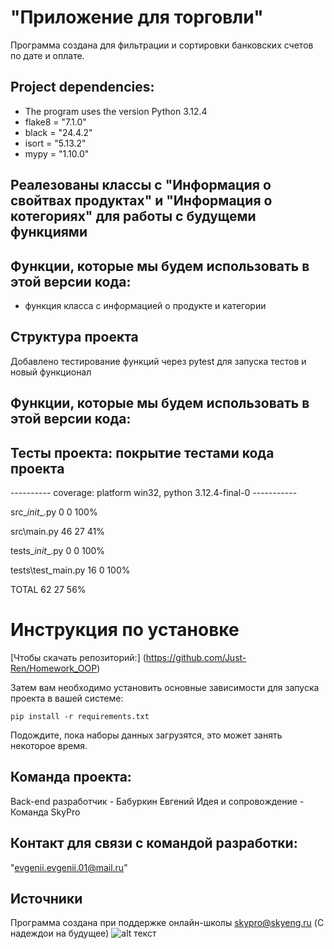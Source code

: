 # "Приложение для торговли"

Программа создана для фильтрации и сортировки банковских счетов по дате и оплате.

## Project dependencies:
* The program uses the version Python 3.12.4
* flake8 = "7.1.0"
* black = "24.4.2"
* isort = "5.13.2"
* mypy = "1.10.0"


## Реалезованы классы с "Информация о свойтвах продуктах" и "Информация о котегориях" для работы с будущеми функциями

## Функции, которые мы будем использовать в этой версии кода:

* функция класса с информацией о продукте и категории




## Структура проекта
Добавлено тестирование функций через pytest для запуска тестов и новый функционал


## Функции, которые мы будем использовать в этой версии кода:
## Тесты проекта: покрытие тестами кода проекта 
---------- coverage: platform win32, python 3.12.4-final-0 -----------

src\__init__.py          0      0   100%

src\main.py             46     27    41%

tests\__init__.py        0      0   100%

tests\test_main.py      16      0   100%

TOTAL                   62     27    56%





# Инструкция по установке
[Чтобы скачать репозиторий:] (https://github.com/Just-Ren/Homework_OOP)

Затем вам необходимо установить основные зависимости для запуска проекта в вашей системе:

```pip install -r requirements.txt```

Подождите, пока наборы данных загрузятся, это может занять некоторое время. 

## Команда проекта:

Back-end разработчик - Бабуркин Евгений
Идея и сопровождение - Команда SkyPro

## Контакт для связи с командой разработки:
"evgenii.evgenii.01@mail.ru"

## Источники
Программа создана при поддержке онлайн-школы [skypro@skyeng.ru](https://sky.pro/#giftpopup) (С надеждои на будущее)
 ![alt текст](https://static.tildacdn.com/tild3364-3965-4237-b664-363533643431/Group_1321317003.svg)
